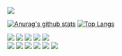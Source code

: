 <a href="https://www.x.com/bitficker/"><img src="https://img.shields.io/badge/x-%23E4405F.svg?&style=for-the-badge&logo=instagram&logoColor=white"></a>
  
[![Anurag's github stats](https://github-readme-stats.vercel.app/api?username=curi-dev&show_icons=true&hide=contribs&theme=dracula)](https://github.com/anuraghazra/github-readme-stats)<addr>
[![Top Langs](https://github-readme-stats.vercel.app/api/top-langs/?username=curi-dev&layout=compact)](https://github.com/anuraghazra/github-readme-stats)

<img src="https://img.shields.io/badge/html5%20-%23E34F26.svg?&style=for-the-badge&logo=html5&logoColor=white"><addr>
<img src="https://img.shields.io/badge/css3%20-%231572B6.svg?&style=for-the-badge&logo=css3&logoColor=white"><addr>
<img src="https://img.shields.io/badge/javascript%20-%23323330.svg?&style=for-the-badge&logo=javascript&logoColor=%23F7DF1E"><addr>
<img src="https://img.shields.io/badge/node.js%20-%2343853D.svg?&style=for-the-badge&logo=node.js&logoColor=white"><addr>
<img src="https://img.shields.io/badge/typescript%20-%23007ACC.svg?&style=for-the-badge&logo=typescript&logoColor=white"><addr>  
<img src="https://img.shields.io/badge/express.js%20-%23404d59.svg?&style=for-the-badge"><addr>
<img src="https://img.shields.io/badge/react%20-%2320232a.svg?&style=for-the-badge&logo=react&logoColor=%2361DAFB"><addr>
<img src="https://img.shields.io/badge/Go-00ADD8?style=for-the-badge&logo=go&logoColor=white"><addr>
<img src="https://img.shields.io/badge/C%23-239120?style=for-the-badge&logo=c-sharp&logoColor=white"><addr>
<img src="https://img.shields.io/badge/SQL-003B57?style=for-the-badge&logo=sql&logoColor=white"><addr>
<img src="https://img.shields.io/badge/react_native%20-%2320232a.svg?&style=for-the-badge&logo=react&logoColor=%2361DAFB">

